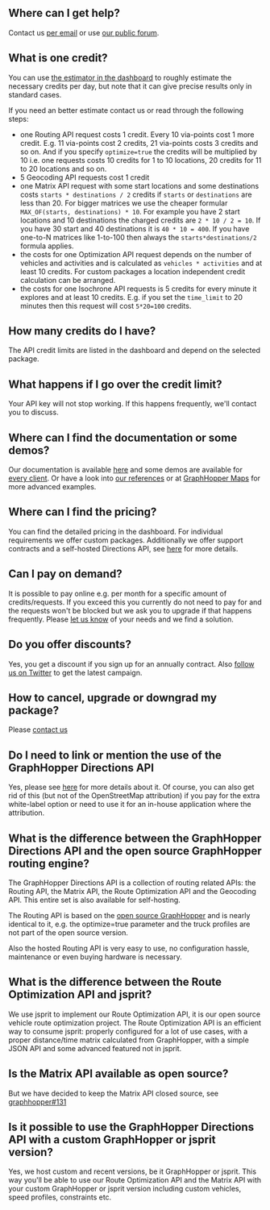 ## Where can I get help?

Contact us [per email](https://graphhopper.com/#contact) or use [our public forum](https://discuss.graphhopper.com/c/directions-api).

## What is one credit?

You can use [the estimator in the dashboard](https://graphhopper.com/dashboard/#/pricing) to roughly estimate the necessary credits per day, but note that it can give precise results only in standard cases. 

If you need an better estimate contact us or read through the following steps:

 * one Routing API request costs 1 credit. Every 10 via-points cost 1 more credit. E.g. 11 via-points cost 2 credits, 21 via-points costs 3 credits and so on. And if you specify `optimize=true` the credits will be multiplied by 10 i.e. one requests costs 10 credits for 1 to 10 locations, 20 credits for 11 to 20 locations and so on.
 * 5 Geocoding API requests cost 1 credit
 * one Matrix API request with some start locations and some destinations costs `starts * destinations / 2` credits if `starts` or `destinations` are less than 20. For bigger matrices we use the cheaper formular `MAX_OF(starts, destinations) * 10`. For example you have 2 start locations and 10 destinations the charged credits are `2 * 10 / 2 = 10`. If you have 30 start and 40 destinations it is `40 * 10 = 400`. If you have one-to-N matrices like 1-to-100 then always the `starts*destinations/2` formula applies.
 * the costs for one Optimization API request depends on the number of vehicles and activities and is calculated as `vehicles * activities` and at least 10 credits. For custom packages a location independent credit calculation can be arranged.
 * the costs for one Isochrone API requests is 5 credits for every minute it explores and at least 10 credits. E.g. if you set the `time_limit` to 20 minutes then this request will cost `5*20=100` credits.
  
## How many credits do I have?

The API credit limits are listed in the dashboard and depend on the selected package. 

## What happens if I go over the credit limit?

Your API key will not stop working. If this happens frequently, we'll contact you to discuss.

## Where can I find the documentation or some demos?

Our documentation is available [here](./index.md) and some demos are available for [every client](./index.md#api-clients-and-examples). Or have a look into [our references](https://graphhopper.com/#usecases) or at [GraphHopper Maps](https://graphhopper.com/maps/) for more advanced examples.

## Where can I find the pricing?

You can find the detailed pricing in the dashboard. For individual requirements we offer custom packages. Additionally we offer support contracts and a self-hosted Directions API, see [here](https://graphhopper.com/#enterprise) for more details.


## Can I pay on demand?

It is possible to pay online e.g. per month for a specific amount of credits/requests. If you exceed this you currently do not need to pay for and the requests won't be blocked but we ask you to upgrade if that happens frequently. Please [let us know](https://graphhopper.com/#contact) of your needs and we find a solution.


## Do you offer discounts?

Yes, you get a discount if you sign up for an annually contract. Also [follow us on Twitter](https://twitter.com/graphhopper) to get the latest campaign.


## How to cancel, upgrade or downgrad my package?

Please [contact us](https://graphhopper.com/#contact)


## Do I need to link or mention the use of the GraphHopper Directions API

Yes, please see [here](https://graphhopper.com/api/1/docs/#attribution) for more details about it. Of course, you can also get rid of this (but not of the OpenStreetMap attribution) if you pay for the extra white-label option or need to use it for an in-house application where the attribution.


## What is the difference between the GraphHopper Directions API and the open source GraphHopper routing engine?

The GraphHopper Directions API is a collection of routing related APIs: the Routing API, the Matrix API, the Route Optimization API and the Geocoding API. This entire set is also available for self-hosting.

The Routing API is based on the [open source GraphHopper](https://github.com/graphhopper/graphhopper/) and is nearly identical to it, e.g. the optimize=true parameter and the truck profiles are not part of the open source version.

Also the hosted Routing API is very easy to use, no configuration hassle, maintenance or even buying hardware is necessary.

## What is the difference between the Route Optimization API and jsprit?

We use jsprit to implement our Route Optimization API, it is our open source vehicle route optimization project. The Route Optimization API is an efficient way to consume jsprit: properly configured for a lot of use cases, with a proper distance/time matrix calculated from GraphHopper, with a simple JSON API and some advanced featured not in jsprit.

## Is the Matrix API available as open source?

But we have decided to keep the Matrix API closed source, see [graphhopper#131](https://github.com/graphhopper/graphhopper/issues/131)

## Is it possible to use the GraphHopper Directions API with a custom GraphHopper or jsprit version?

Yes, we host custom and recent versions, be it GraphHopper or jsprit. This way you'll be able to use our Route Optimization API and the Matrix API with your custom GraphHopper or jsprit version including custom vehicles, speed profiles, constraints etc.
